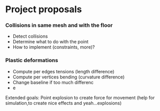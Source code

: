 # Project proposals


### Collisions in same mesh and with the floor  
* Detect collisions  
* Determine what to do with the point  
* How to implement (constraints, more)?


### Plastic deformations  
* Compute per edges tensions (length difference)
* Compute per vertices bending (curvature difference)
* Change baseline if too much differenc
* e


Extended goals: 
Point explosion to create force for movement (help for simulation,to create nice effects and yeah...explosions)



